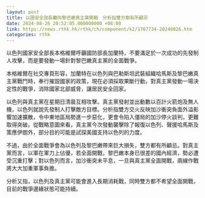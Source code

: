 ```yaml
---
layout: post
title: 以國安全部長籲向黎巴嫩真主黨開戰　分析指雙方都有所顧忌
date: 2024-08-26 20:52:05.000000000 +08:00
link: https://news.rthk.hk/rthk/ch/component/k2/1767734-20240826.htm
categories: rthk
---
```


以色列國家安全部長本格維爾呼籲國防部長加蘭特，不要滿足於一次成功的先發制人攻擊，而是要發動一場針對黎巴嫩真主黨的全面戰爭。

本格維爾在社交專頁形容，加蘭特在以色列與巴勒斯坦武裝組織哈馬斯及黎巴嫩真主黨戰鬥時，奉行摧毀國家的政策，現在必須採取果斷行動，對真主黨發動一場決定性的戰爭，消除國家北部威脅，讓居民安全回家。

以色列與真主黨在星期日清晨互相攻擊。真主黨發射並出動數以百計火箭炮及無人機，以色列就說先發制人打擊敵方目標。分析指雙方交火反映加沙衝突負面外溢影響加速擴散，令中東地區局勢進一步惡化，更會令陷入僵局的加沙停火談判，更難取得突破。從戰略意圖來看，真主黨今次發動襲擊除了報復以色列、聲援哈馬斯及策應伊朗外，部分目的可能是試探美國支持以色列的力度。

不過，由於全面戰爭會為以色列及黎巴嫩帶來巨大損失，雙方都有所顧忌。對真主黨而言，以軍在軍力上佔優，若全面開戰，黎巴嫩本身已很差的國內經濟，勢必遭受沉重打擊；對以色列而言，加沙衝突未平息，一旦與真主黨全面開戰，兩線作戰將大大加重軍事負擔。

分析又指，以色列及真主黨可能會進入長期消耗戰，同時雙方都不希望全面開戰，目前的戰爭邊緣狀態可能持續。
